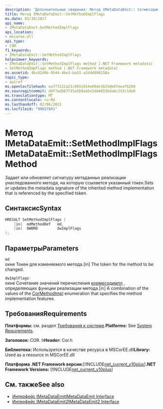```yaml
---
description: 'Дополнительные сведения: Метод IMetaDataEmit:: Сетмесодимплфлагс'
title: Метод IMetaDataEmit::SetMethodImplFlags
ms.date: 03/30/2017
api_name:
- IMetaDataEmit.SetMethodImplFlags
api_location:
- mscoree.dll
api_type:
- COM
f1_keywords:
- IMetaDataEmit::SetMethodImplFlags
helpviewer_keywords:
- IMetaDataEmit::SetMethodImplFlags method [.NET Framework metadata]
- SetMethodImpFlags method [.NET Framework metadata]
ms.assetid: 4bc82d9b-9544-4be3-ba51-a2d4d806158a
topic_type:
- apiref
ms.openlocfilehash: ea7f3122a21c8651014e60de3629db87eeaf6260
ms.sourcegitcommit: ddf7edb67715a5b9a45e3dd44536dabc153c1de0
ms.translationtype: MT
ms.contentlocale: ru-RU
ms.lasthandoff: 02/06/2021
ms.locfileid: "99657841"
---
```

# <a name="imetadataemitsetmethodimplflags-method"></a><span data-ttu-id="4abb5-103">Метод IMetaDataEmit::SetMethodImplFlags</span><span class="sxs-lookup"><span data-stu-id="4abb5-103">IMetaDataEmit::SetMethodImplFlags Method</span></span>

<span data-ttu-id="4abb5-104">Задает или обновляет сигнатуру метаданных реализации унаследованного метода, на которую ссылается указанный токен.</span><span class="sxs-lookup"><span data-stu-id="4abb5-104">Sets or updates the metadata signature of the inherited method implementation that is referenced by the specified token.</span></span>  
  
## <a name="syntax"></a><span data-ttu-id="4abb5-105">Синтаксис</span><span class="sxs-lookup"><span data-stu-id="4abb5-105">Syntax</span></span>  
  
```cpp  
HRESULT SetMethodImplFlags (
    [in]  mdMethodDef   md,
    [in]  DWORD         dwImplFlags
);  
```  
  
## <a name="parameters"></a><span data-ttu-id="4abb5-106">Параметры</span><span class="sxs-lookup"><span data-stu-id="4abb5-106">Parameters</span></span>  

 `md`  
 <span data-ttu-id="4abb5-107">окне Токен для изменяемого метода.</span><span class="sxs-lookup"><span data-stu-id="4abb5-107">[in] The token for the method to be changed.</span></span>  
  
 `dwImplFlags`  
 <span data-ttu-id="4abb5-108">окне Сочетание значений перечисления [кормесодимпл](cormethodimpl-enumeration.md) , определяющих функции реализации метода.</span><span class="sxs-lookup"><span data-stu-id="4abb5-108">[in] A combination of the values of the [CorMethodImpl](cormethodimpl-enumeration.md) enumeration that specifies the method implementation features.</span></span>  
  
## <a name="requirements"></a><span data-ttu-id="4abb5-109">Требования</span><span class="sxs-lookup"><span data-stu-id="4abb5-109">Requirements</span></span>  

 <span data-ttu-id="4abb5-110">**Платформы:** см. раздел [Требования к системе](../../get-started/system-requirements.md).</span><span class="sxs-lookup"><span data-stu-id="4abb5-110">**Platforms:** See [System Requirements](../../get-started/system-requirements.md).</span></span>  
  
 <span data-ttu-id="4abb5-111">**Заголовок:** COR. h</span><span class="sxs-lookup"><span data-stu-id="4abb5-111">**Header:** Cor.h</span></span>  
  
 <span data-ttu-id="4abb5-112">**Библиотека:** Используется в качестве ресурса в MSCorEE.dll</span><span class="sxs-lookup"><span data-stu-id="4abb5-112">**Library:** Used as a resource in MSCorEE.dll</span></span>  
  
 <span data-ttu-id="4abb5-113">**Платформа .NET Framework версии:**[!INCLUDE[net_current_v10plus](../../../../includes/net-current-v10plus-md.md)]</span><span class="sxs-lookup"><span data-stu-id="4abb5-113">**.NET Framework Versions:** [!INCLUDE[net_current_v10plus](../../../../includes/net-current-v10plus-md.md)]</span></span>  
  
## <a name="see-also"></a><span data-ttu-id="4abb5-114">См. также</span><span class="sxs-lookup"><span data-stu-id="4abb5-114">See also</span></span>

- [<span data-ttu-id="4abb5-115">Интерфейс IMetaDataEmit</span><span class="sxs-lookup"><span data-stu-id="4abb5-115">IMetaDataEmit Interface</span></span>](imetadataemit-interface.md)
- [<span data-ttu-id="4abb5-116">Интерфейс IMetaDataEmit2</span><span class="sxs-lookup"><span data-stu-id="4abb5-116">IMetaDataEmit2 Interface</span></span>](imetadataemit2-interface.md)
